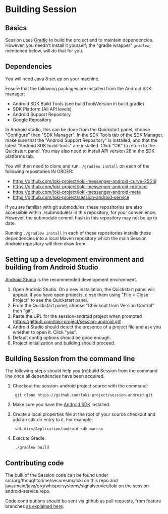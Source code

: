 Building Session
===============

Basics
------

Session uses [Gradle](http://gradle.org) to build the project and to maintain
dependencies.  However, you needn't install it yourself; the
"gradle wrapper" `gradlew`, mentioned below, will do that for you.

Dependencies
---------------
You will need Java 8 set up on your machine.

Ensure that the following packages are installed from the Android SDK manager:

* Android SDK Build Tools (see buildToolsVersion in build.gradle)
* SDK Platform (All API levels)
* Android Support Repository
* Google Repository

In Android studio, this can be done from the Quickstart panel, choose "Configure" then "SDK Manager". In the SDK Tools tab of the SDK Manager, make sure that the "Android Support Repository" is installed, and that the latest "Android SDK build-tools" are installed. Click "OK" to return to the Quickstart panel. You may also need to install API version 28 in the SDK platforms tab.

You will then need to clone and run `./gradlew install` on each of the following repositories IN ORDER:

* https://github.com/loki-project/loki-messenger-android-curve-25519
* https://github.com/loki-project/loki-messenger-android-protocol
* https://github.com/loki-project/loki-messenger-android-meta
* https://github.com/loki-project/session-android-service

If you are familiar with git submodules, these repositories are also accessible within ./submodules/ in this repository, for your convenience.  However, the submodule commit hash in this repository may not be up to date.

Running `./gradlew install` in each of these repositories installs these dependencies into a local Maven repository which the main Session Android repository will then draw from.

Setting up a development environment and building from Android Studio
------------------------------------

[Android Studio](https://developer.android.com/sdk/installing/studio.html) is the recommended development environment.

1. Open Android Studio. On a new installation, the Quickstart panel will appear. If you have open projects, close them using "File > Close Project" to see the Quickstart panel.
2. From the Quickstart panel, choose "Checkout from Version Control" then "git".
3. Paste the URL for the session-android project when prompted (https://github.com/loki-project/session-android.git).
4. Android Studio should detect the presence of a project file and ask you whether to open it. Click "yes".
5. Default config options should be good enough.
6. Project initialization and building should proceed.

Building Session from the command line
---------------

The following steps should help you (re)build Session from the command line once all dependencies have been acquired.

1. Checkout the session-android project source with the command:

        git clone https://github.com/loki-project/session-android.git

2. Make sure you have the [Android SDK](https://developer.android.com/sdk/index.html) installed.
3. Create a local.properties file at the root of your source checkout and add an sdk.dir entry to it. For example:

        sdk.dir=/Application/android-sdk-macosx

4. Execute Gradle:

        ./gradlew build

Contributing code
-----------------

The bulk of the Session code can be found under src/org/thoughtcrime/securesms/loki on this repo and java/main/java/org/whispersystems/signalservice/loki on the session-android-service repo.

Code contributions should be sent via github as pull requests, from feature branches [as explained here](https://help.github.com/articles/using-pull-requests).

